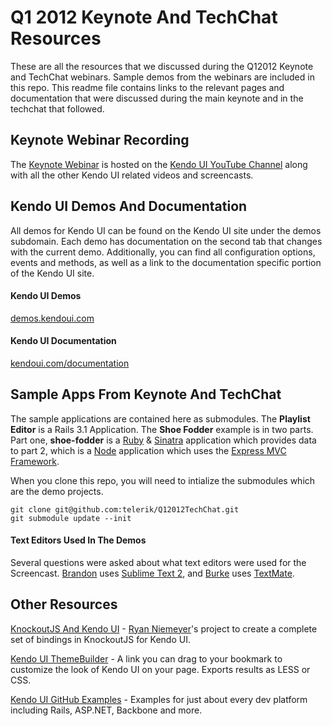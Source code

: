 # Q1 2012 Keynote And TechChat Resources

These are all the resources that we discussed during the Q12012 Keynote and TechChat webinars.  Sample demos from the webinars are included in this repo.  This readme file contains links to the relevant pages and documentation that were discussed during the main keynote and in the techchat that followed.

## Keynote Webinar Recording

The [Keynote Webinar](http://youtu.be/jl3DZ-KnrCU) is hosted on the [Kendo UI YouTube Channel](http://www.youtube.com/user/kendouiTV) along with all the other Kendo UI related videos and screencasts.

## Kendo UI Demos And Documentation

All demos for Kendo UI can be found on the Kendo UI site under the demos subdomain.  Each demo has documentation on the second tab that changes with the current demo.  Additionally, you can find all configuration options, events and methods, as well as a link to the documentation specific portion of the Kendo UI site.

#### Kendo UI Demos
[demos.kendoui.com](http://demos.kendoui.com)

#### Kendo UI Documentation
[kendoui.com/documentation](http://kendoui.com/documentation)

## Sample Apps From Keynote And TechChat

The sample applications are contained here as submodules.  The **Playlist Editor** is a Rails 3.1 Application.  The **Shoe Fodder** example is in two parts.  Part one, **shoe-fodder** is a [Ruby](http://www.ruby-lang.org/en/) & [Sinatra](http://sinatrarb.com) application which provides data to part 2, which is a [Node](http://nodejs.org) application which uses the [Express MVC Framework](http://expressjs.com).

When you clone this repo, you will need to intialize the submodules which are the demo projects.

	git clone git@github.com:telerik/Q12012TechChat.git
	git submodule update --init
	
#### Text Editors Used In The Demos

Several questions were asked about what text editors were used for the Screencast.  [Brandon](http://twitter.com/brandonsatrom) uses [Sublime Text 2](http://sublimetext.com/2), and [Burke](http://twitter.com/burkeholland) uses [TextMate](http://macromates.com).

## Other Resources

[KnockoutJS And Kendo UI](http://rniemeyer.github.com/knockout-kendo/) - [Ryan Niemeyer](http://knockmeout.com)'s project to create a complete set of bindings in KnockoutJS for Kendo UI.  

[Kendo UI ThemeBuilder](http://demos.kendoui.com/themebuilder/index.html) - A link you can drag to your bookmark to customize the look of Kendo UI on your page. Exports results as LESS or CSS.

[Kendo UI GitHub Examples](https://github.com/telerik) - Examples for just about every dev platform including Rails, ASP.NET, Backbone and more.
